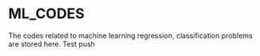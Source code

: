 # ML_CODES

The codes related to machine learning regression, classification problems are stored here.
Test push
